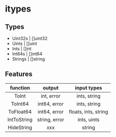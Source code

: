# itypes

## Types

* Uint32s | []uint32
* Uints | []uint
* Ints | []int
* Int64s | []int64
* Strings | []string

## Features

function|output|input types
:-:|:-:|:-:
ToInt | int, error | ints, string
ToInt64 | int64, error | ints, string
ToFloat64 | int64, error | floats, ints, string
IntToString | string, error | ints, uints
HideString | xxx | string
